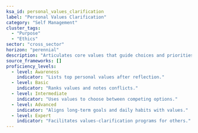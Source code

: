 ```yaml
---
ksa_id: personal_values_clarification
label: "Personal Values Clarification"
category: "Self Management"
cluster_tags:
  - "Purpose"
  - "Ethics"
sector: "cross_sector"
horizon: "perennial"
description: "Articulates core values that guide choices and priorities."
source_frameworks: []
proficiency_levels:
  - level: Awareness
    indicator: "Lists top personal values after reflection."
  - level: Basic
    indicator: "Ranks values and notes conflicts."
  - level: Intermediate
    indicator: "Uses values to choose between competing options."
  - level: Advanced
    indicator: "Aligns long‑term goals and daily habits with values."
  - level: Expert
    indicator: "Facilitates values‑clarification programs for others."
---
```

